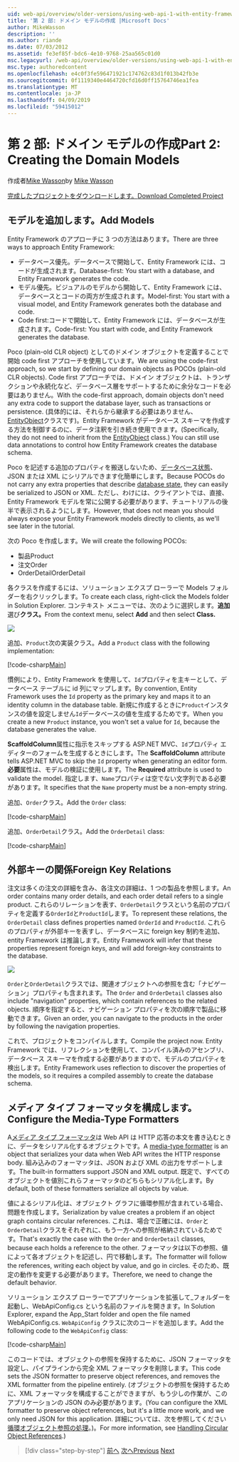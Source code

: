 ```yaml
---
uid: web-api/overview/older-versions/using-web-api-1-with-entity-framework-5/using-web-api-with-entity-framework-part-2
title: '第 2 部: ドメイン モデルの作成 |Microsoft Docs'
author: MikeWasson
description: ''
ms.author: riande
ms.date: 07/03/2012
ms.assetid: fe3ef85f-bdc6-4e10-9768-25aa565c01d0
msc.legacyurl: /web-api/overview/older-versions/using-web-api-1-with-entity-framework-5/using-web-api-with-entity-framework-part-2
msc.type: authoredcontent
ms.openlocfilehash: e4c0f3fe596471921c174762c83d1f013b42fb3e
ms.sourcegitcommit: 0f1119340e4464720cfd16d0ff15764746ea1fea
ms.translationtype: MT
ms.contentlocale: ja-JP
ms.lasthandoff: 04/09/2019
ms.locfileid: "59415012"
---
```

# <a name="part-2-creating-the-domain-models"></a><span data-ttu-id="fb529-102">第 2 部: ドメイン モデルの作成</span><span class="sxs-lookup"><span data-stu-id="fb529-102">Part 2: Creating the Domain Models</span></span>

<span data-ttu-id="fb529-103">作成者[Mike Wasson](https://github.com/MikeWasson)</span><span class="sxs-lookup"><span data-stu-id="fb529-103">by [Mike Wasson](https://github.com/MikeWasson)</span></span>

[<span data-ttu-id="fb529-104">完成したプロジェクトをダウンロードします。</span><span class="sxs-lookup"><span data-stu-id="fb529-104">Download Completed Project</span></span>](http://code.msdn.microsoft.com/ASP-NET-Web-API-with-afa30545)

## <a name="add-models"></a><span data-ttu-id="fb529-105">モデルを追加します。</span><span class="sxs-lookup"><span data-stu-id="fb529-105">Add Models</span></span>

<span data-ttu-id="fb529-106">Entity Framework のアプローチに 3 つの方法はあります。</span><span class="sxs-lookup"><span data-stu-id="fb529-106">There are three ways to approach Entity Framework:</span></span>

- <span data-ttu-id="fb529-107">データベース優先。データベースで開始して、Entity Framework には、コードが生成されます。</span><span class="sxs-lookup"><span data-stu-id="fb529-107">Database-first: You start with a database, and Entity Framework generates the code.</span></span>
- <span data-ttu-id="fb529-108">モデル優先。ビジュアルのモデルから開始して、Entity Framework には、データベースとコードの両方が生成されます。</span><span class="sxs-lookup"><span data-stu-id="fb529-108">Model-first: You start with a visual model, and Entity Framework generates both the database and code.</span></span>
- <span data-ttu-id="fb529-109">Code first:コードで開始して、Entity Framework には、データベースが生成されます。</span><span class="sxs-lookup"><span data-stu-id="fb529-109">Code-first: You start with code, and Entity Framework generates the database.</span></span>

<span data-ttu-id="fb529-110">Poco (plain-old CLR object) としてのドメイン オブジェクトを定義することで開始 code first アプローチを使用しています。</span><span class="sxs-lookup"><span data-stu-id="fb529-110">We are using the code-first approach, so we start by defining our domain objects as POCOs (plain-old CLR objects).</span></span> <span data-ttu-id="fb529-111">Code first アプローチでは、ドメイン オブジェクトは、トランザクションや永続化など、データベース層をサポートするために余分なコードを必要はありません。</span><span class="sxs-lookup"><span data-stu-id="fb529-111">With the code-first approach, domain objects don't need any extra code to support the database layer, such as transactions or persistence.</span></span> <span data-ttu-id="fb529-112">(具体的には、それらから継承する必要はありません、 [EntityObject](https://msdn.microsoft.com/library/system.data.objects.dataclasses.entityobject.aspx)クラスです)。Entity Framework がデータベース スキーマを作成する方法を制御するのに、データ注釈を引き続き使用できます。</span><span class="sxs-lookup"><span data-stu-id="fb529-112">(Specifically, they do not need to inherit from the [EntityObject](https://msdn.microsoft.com/library/system.data.objects.dataclasses.entityobject.aspx) class.) You can still use data annotations to control how Entity Framework creates the database schema.</span></span>

<span data-ttu-id="fb529-113">Poco を記述する追加のプロパティを搬送しないため、[データベース状態](https://msdn.microsoft.com/library/system.data.entitystate.aspx)、JSON または XML にシリアルできます化簡単にします。</span><span class="sxs-lookup"><span data-stu-id="fb529-113">Because POCOs do not carry any extra properties that describe [database state](https://msdn.microsoft.com/library/system.data.entitystate.aspx), they can easily be serialized to JSON or XML.</span></span> <span data-ttu-id="fb529-114">ただし、わけには、クライアントでは、直接、Entity Framework モデルを常に公開する必要があります、チュートリアルの後半で表示されるようにします。</span><span class="sxs-lookup"><span data-stu-id="fb529-114">However, that does not mean you should always expose your Entity Framework models directly to clients, as we'll see later in the tutorial.</span></span>

<span data-ttu-id="fb529-115">次の Poco を作成します。</span><span class="sxs-lookup"><span data-stu-id="fb529-115">We will create the following POCOs:</span></span>

- <span data-ttu-id="fb529-116">製品</span><span class="sxs-lookup"><span data-stu-id="fb529-116">Product</span></span>
- <span data-ttu-id="fb529-117">注文</span><span class="sxs-lookup"><span data-stu-id="fb529-117">Order</span></span>
- <span data-ttu-id="fb529-118">OrderDetail</span><span class="sxs-lookup"><span data-stu-id="fb529-118">OrderDetail</span></span>

<span data-ttu-id="fb529-119">各クラスを作成するには、ソリューション エクスプ ローラーで Models フォルダーを右クリックします。</span><span class="sxs-lookup"><span data-stu-id="fb529-119">To create each class, right-click the Models folder in Solution Explorer.</span></span> <span data-ttu-id="fb529-120">コンテキスト メニューでは、次のように選択します。**追加**選び**クラス。**</span><span class="sxs-lookup"><span data-stu-id="fb529-120">From the context menu, select **Add** and then select **Class.**</span></span>

![](using-web-api-with-entity-framework-part-2/_static/image1.png)

<span data-ttu-id="fb529-121">追加、`Product`次の実装クラス。</span><span class="sxs-lookup"><span data-stu-id="fb529-121">Add a `Product` class with the following implementation:</span></span>

[!code-csharp[Main](using-web-api-with-entity-framework-part-2/samples/sample1.cs)]

<span data-ttu-id="fb529-122">慣例により、Entity Framework を使用して、`Id`プロパティを主キーとして、データベース テーブルに id 列にマップします。</span><span class="sxs-lookup"><span data-stu-id="fb529-122">By convention, Entity Framework uses the `Id` property as the primary key and maps it to an identity column in the database table.</span></span> <span data-ttu-id="fb529-123">新規に作成するときに`Product`インスタンスの値を設定しません`Id`データベースの値を生成するためです。</span><span class="sxs-lookup"><span data-stu-id="fb529-123">When you create a new `Product` instance, you won't set a value for `Id`, because the database generates the value.</span></span>

<span data-ttu-id="fb529-124">**ScaffoldColumn**属性に指示をスキップする ASP.NET MVC、`Id`プロパティ エディターのフォームを生成するときにします。</span><span class="sxs-lookup"><span data-stu-id="fb529-124">The **ScaffoldColumn** attribute tells ASP.NET MVC to skip the `Id` property when generating an editor form.</span></span> <span data-ttu-id="fb529-125">**必要**属性は、モデルの検証に使用します。</span><span class="sxs-lookup"><span data-stu-id="fb529-125">The **Required** attribute is used to validate the model.</span></span> <span data-ttu-id="fb529-126">指定します、`Name`プロパティは空でない文字列である必要があります。</span><span class="sxs-lookup"><span data-stu-id="fb529-126">It specifies that the `Name` property must be a non-empty string.</span></span>

<span data-ttu-id="fb529-127">追加、`Order`クラス。</span><span class="sxs-lookup"><span data-stu-id="fb529-127">Add the `Order` class:</span></span>

[!code-csharp[Main](using-web-api-with-entity-framework-part-2/samples/sample2.cs)]

<span data-ttu-id="fb529-128">追加、`OrderDetail`クラス。</span><span class="sxs-lookup"><span data-stu-id="fb529-128">Add the `OrderDetail` class:</span></span>

[!code-csharp[Main](using-web-api-with-entity-framework-part-2/samples/sample3.cs)]

## <a name="foreign-key-relations"></a><span data-ttu-id="fb529-129">外部キーの関係</span><span class="sxs-lookup"><span data-stu-id="fb529-129">Foreign Key Relations</span></span>

<span data-ttu-id="fb529-130">注文は多くの注文の詳細を含み、各注文の詳細は、1 つの製品を参照します。</span><span class="sxs-lookup"><span data-stu-id="fb529-130">An order contains many order details, and each order detail refers to a single product.</span></span> <span data-ttu-id="fb529-131">これらのリレーションを表す、`OrderDetail`クラスという名前のプロパティを定義する`OrderId`と`ProductId`します。</span><span class="sxs-lookup"><span data-stu-id="fb529-131">To represent these relations, the `OrderDetail` class defines properties named `OrderId` and `ProductId`.</span></span> <span data-ttu-id="fb529-132">これらのプロパティが外部キーを表すし、データベースに foreign key 制約を追加、entity Framework は推論します。</span><span class="sxs-lookup"><span data-stu-id="fb529-132">Entity Framework will infer that these properties represent foreign keys, and will add foreign-key constraints to the database.</span></span>

![](using-web-api-with-entity-framework-part-2/_static/image2.png)

<span data-ttu-id="fb529-133">`Order`と`OrderDetail`クラスでは、関連オブジェクトへの参照を含む「ナビゲーション」プロパティも含まれます。</span><span class="sxs-lookup"><span data-stu-id="fb529-133">The `Order` and `OrderDetail` classes also include "navigation" properties, which contain references to the related objects.</span></span> <span data-ttu-id="fb529-134">順序を指定すると、ナビゲーション プロパティを次の順序で製品に移動できます。</span><span class="sxs-lookup"><span data-stu-id="fb529-134">Given an order, you can navigate to the products in the order by following the navigation properties.</span></span>

<span data-ttu-id="fb529-135">これで、プロジェクトをコンパイルします。</span><span class="sxs-lookup"><span data-stu-id="fb529-135">Compile the project now.</span></span> <span data-ttu-id="fb529-136">Entity Framework では、リフレクションを使用して、コンパイル済みのアセンブリ、データベース スキーマを作成する必要がありますので、モデルのプロパティを検出します。</span><span class="sxs-lookup"><span data-stu-id="fb529-136">Entity Framework uses reflection to discover the properties of the models, so it requires a compiled assembly to create the database schema.</span></span>

## <a name="configure-the-media-type-formatters"></a><span data-ttu-id="fb529-137">メディア タイプ フォーマッタを構成します。</span><span class="sxs-lookup"><span data-stu-id="fb529-137">Configure the Media-Type Formatters</span></span>

<span data-ttu-id="fb529-138">A[メディア タイプ フォーマッタ](../../formats-and-model-binding/media-formatters.md)は Web API は HTTP 応答の本文を書き込むときに、データをシリアル化するオブジェクトです。</span><span class="sxs-lookup"><span data-stu-id="fb529-138">A [media-type formatter](../../formats-and-model-binding/media-formatters.md) is an object that serializes your data when Web API writes the HTTP response body.</span></span> <span data-ttu-id="fb529-139">組み込みのフォーマッタは、JSON および XML の出力をサポートします。</span><span class="sxs-lookup"><span data-stu-id="fb529-139">The built-in formatters support JSON and XML output.</span></span> <span data-ttu-id="fb529-140">既定で、すべてのオブジェクトを値別これらフォーマッタのどちらもシリアル化します。</span><span class="sxs-lookup"><span data-stu-id="fb529-140">By default, both of these formatters serialize all objects by value.</span></span>

<span data-ttu-id="fb529-141">値によるシリアル化は、オブジェクト グラフに循環参照が含まれている場合、問題を作成します。</span><span class="sxs-lookup"><span data-stu-id="fb529-141">Serialization by value creates a problem if an object graph contains circular references.</span></span> <span data-ttu-id="fb529-142">これは、場合で正確には、`Order`と`OrderDetail`クラスをそれぞれに、もう一方への参照が格納されているためです。</span><span class="sxs-lookup"><span data-stu-id="fb529-142">That's exactly the case with the `Order` and `OrderDetail` classes, because each holds a reference to the other.</span></span> <span data-ttu-id="fb529-143">フォーマッタは以下の参照、値によって各オブジェクトを記述し、円で移動します。</span><span class="sxs-lookup"><span data-stu-id="fb529-143">The formatter will follow the references, writing each object by value, and go in circles.</span></span> <span data-ttu-id="fb529-144">そのため、既定の動作を変更する必要があります。</span><span class="sxs-lookup"><span data-stu-id="fb529-144">Therefore, we need to change the default behavior.</span></span>

<span data-ttu-id="fb529-145">ソリューション エクスプ ローラーでアプリケーションを拡張して\_フォルダーを起動し、WebApiConfig.cs という名前のファイルを開きます。</span><span class="sxs-lookup"><span data-stu-id="fb529-145">In Solution Explorer, expand the App\_Start folder and open the file named WebApiConfig.cs.</span></span> <span data-ttu-id="fb529-146">`WebApiConfig` クラスに次のコードを追加します。</span><span class="sxs-lookup"><span data-stu-id="fb529-146">Add the following code to the `WebApiConfig` class:</span></span>

[!code-csharp[Main](using-web-api-with-entity-framework-part-2/samples/sample4.cs?highlight=11)]

<span data-ttu-id="fb529-147">このコードでは、オブジェクトの参照を保持するために、JSON フォーマッタを設定し、パイプラインから完全 XML フォーマッタを削除します。</span><span class="sxs-lookup"><span data-stu-id="fb529-147">This code sets the JSON formatter to preserve object references, and removes the XML formatter from the pipeline entirely.</span></span> <span data-ttu-id="fb529-148">(オブジェクトの参照を保持するために、XML フォーマッタを構成することができますが、もう少しの作業が、このアプリケーションの JSON のみ必要があります。</span><span class="sxs-lookup"><span data-stu-id="fb529-148">(You can configure the XML formatter to preserve object references, but it's a little more work, and we only need JSON for this application.</span></span> <span data-ttu-id="fb529-149">詳細については、次を参照してください[循環オブジェクト参照の処理](../../formats-and-model-binding/json-and-xml-serialization.md#handling_circular_object_references)。)。</span><span class="sxs-lookup"><span data-stu-id="fb529-149">For more information, see [Handling Circular Object References](../../formats-and-model-binding/json-and-xml-serialization.md#handling_circular_object_references).)</span></span>

> [!div class="step-by-step"]
> <span data-ttu-id="fb529-150">[前へ](using-web-api-with-entity-framework-part-1.md)
> [次へ](using-web-api-with-entity-framework-part-3.md)</span><span class="sxs-lookup"><span data-stu-id="fb529-150">[Previous](using-web-api-with-entity-framework-part-1.md)
[Next](using-web-api-with-entity-framework-part-3.md)</span></span>
